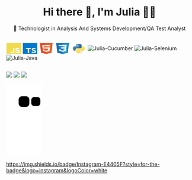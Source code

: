 ## <h1 align='center'> Hi there 👋, I'm Julia 👩‍💻 </h1>


<p align='center'> 🔭 Technologist in Analysis And Systems Development/QA Test Analyst </p>



<div style="display: inline_block"><br>
   <img align="center" alt="Julia-JS" height="30" width="40" src="https://raw.githubusercontent.com/devicons/devicon/master/icons/javascript/javascript-plain.svg">
  <img align="center" alt="Julia-Ts" height="30" width="40" src="https://raw.githubusercontent.com/devicons/devicon/master/icons/typescript/typescript-plain.svg">
  <img align="center" alt="Julia-HTML" height="30" width="40" src="https://raw.githubusercontent.com/devicons/devicon/master/icons/html5/html5-original.svg">
  <img align="center" alt="Julia-CSS" height="30" width="40" src="https://raw.githubusercontent.com/devicons/devicon/master/icons/css3/css3-original.svg">
  <img align="center" alt="Julia-Python" height="30" width="40" src="https://raw.githubusercontent.com/devicons/devicon/master/icons/python/python-original.svg">
  <img align="center" alt="Julia-Cucumber" height="30" width="40" src="https://cdn.jsdelivr.net/gh/devicons/devicon/icons/cucumber/cucumber-plain.svg"/>
  <img align="center" alt="Julia-Selenium" height="30" width="40" src="https://cdn.jsdelivr.net/gh/devicons/devicon/icons/selenium/selenium-original.svg"/>
  <img align="center" alt="Julia-Java" height="30" width="40" src="https://cdn.jsdelivr.net/gh/devicons/devicon/icons/java/java-original.svg"/>

  </div>
  
  ##
  <div> 
  <a href="https://instagram.com/__juliadutra" target="_blank"><img src="https://img.shields.io/badge/-Instagram-%23E4405F?style=for-the-badge&logo=instagram&logoColor=white" target="_blank"></a>
  <a href = "mailto:juliatiisel@gmail.com"><img src="https://img.shields.io/badge/-Gmail-%23333?style=for-the-badge&logo=gmail&logoColor=white" target="_blank"></a>
  <a href="https://www.linkedin.com/in/julia-dutra-11061421b" target="_blank"><img src="https://img.shields.io/badge/-LinkedIn-%230077B5?style=for-the-badge&logo=linkedin&logoColor=white" target="_blank"></a> 
 
  ![Snake animation](https://github.com/rafaballerini/rafaballerini/blob/output/github-contribution-grid-snake.svg)
 
</div>
 

https://img.shields.io/badge/Instagram-E4405F?style=for-the-badge&logo=instagram&logoColor=white



